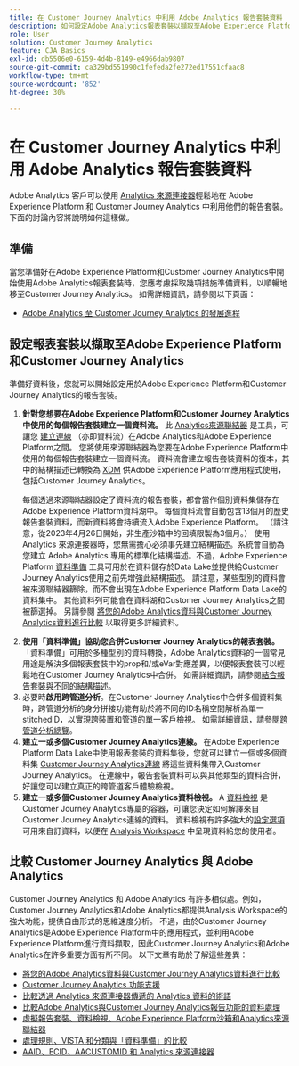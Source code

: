 ```yaml
---
title: 在 Customer Journey Analytics 中利用 Adobe Analytics 報告套裝資料
description: 如何設定Adobe Analytics報表套裝以擷取至Adobe Experience Platform和Customer Journey Analytics
role: User
solution: Customer Journey Analytics
feature: CJA Basics
exl-id: db5506e0-6159-4d4b-8149-e4966dab9807
source-git-commit: ca329bd551990c1fefeda2fe272ed17551cfaac8
workflow-type: tm+mt
source-wordcount: '852'
ht-degree: 30%

---
```


# 在 Customer Journey Analytics 中利用 Adobe Analytics 報告套裝資料

Adobe Analytics 客戶可以使用 [Analytics 來源連接器](https://experienceleague.adobe.com/docs/experience-platform/sources/connectors/adobe-applications/analytics.html?lang=zh-Hant)輕鬆地在 Adobe Experience Platform 和 Customer Journey Analytics 中利用他們的報告套裝。下面的討論內容將說明如何這樣做。

## 準備

當您準備好在Adobe Experience Platform和Customer Journey Analytics中開始使用Adobe Analytics報表套裝時，您應考慮採取幾項措施準備資料，以順暢地移至Customer Journey Analytics。 如需詳細資訊，請參閱以下頁面：

* [Adobe Analytics 至 Customer Journey Analytics 的發展進程](/help/getting-started/aa-to-cja.md)

## 設定報表套裝以擷取至Adobe Experience Platform和Customer Journey Analytics

準備好資料後，您就可以開始設定用於Adobe Experience Platform和Customer Journey Analytics的報告套裝。

1. **針對您想要在Adobe Experience Platform和Customer Journey Analytics中使用的每個報告套裝建立一個資料流。** 此 [Analytics來源聯結器](https://experienceleague.adobe.com/docs/experience-platform/sources/connectors/adobe-applications/analytics.html?lang=zh-Hant) 是工具，可讓您 [建立連線](/help/connections/create-connection.md) （亦即資料流）在Adobe Analytics和Adobe Experience Platform之間。 您將使用來源聯結器為您要在Adobe Experience Platform中使用的每個報告套裝建立一個資料流。 資料流會建立報告套裝資料的復本，其中的結構描述已轉換為  [XDM](https://experienceleague.adobe.com/docs/platform-learn/tutorials/schemas/schemas-and-experience-data-model.html?lang=zh-Hant) 供Adobe Experience Platform應用程式使用，包括Customer Journey Analytics。<p>每個透過來源聯結器設定了資料流的報告套裝，都會當作個別資料集儲存在Adobe Experience Platform資料湖中。 每個資料流會自動包含13個月的歷史報告套裝資料，而新資料將會持續流入Adobe Experience Platform。 （請注意，從2023年4月26日開始，非生產沙箱中的回填限製為3個月。） 使用 Analytics 來源連接器時，您無需擔心必須事先建立結構描述。系統會自動為您建立 Adobe Analytics 專用的標準化結構描述。不過，Adobe Experience Platform [資料準備](https://experienceleague.adobe.com/docs/experience-platform/data-prep/home.html?lang=zh-Hant) 工具可用於在資料儲存於Data Lake並提供給Customer Journey Analytics使用之前先增強此結構描述。 請注意，某些型別的資料會被來源聯結器篩除，而不會出現在Adobe Experience Platform Data Lake的資料集中。 其他資料列可能會在資料湖和Customer Journey Analytics之間被篩選掉。 另請參閱 [將您的Adobe Analytics資料與Customer Journey Analytics資料進行比較](/help/troubleshooting/compare.md) 以取得更多詳細資料。
1. **使用「資料準備」協助您合併Customer Journey Analytics的報表套裝。** 「資料準備」可用於多種型別的資料轉換，Adobe Analytics資料的一個常見用途是解決多個報表套裝中的prop和/或eVar對應差異，以便報表套裝可以輕鬆地在Customer Journey Analytics中合併。 如需詳細資訊，請參閱[結合報告套裝與不同的結構描述](/help/use-cases/aa-data/combine-report-suites.md)。
1. 必要時&#x200B;**啟用跨管道分析**。在Customer Journey Analytics中合併多個資料集時，跨管道分析的身分拼接功能有助於將不同的ID名稱空間解析為單一stitchedID，以實現跨裝置和管道的單一客戶檢視。 如需詳細資訊，請參閱[跨管道分析總覽](/help/cca/overview.md)。
1. **建立一或多個Customer Journey Analytics連線。** 在Adobe Experience Platform Data Lake中使用報表套裝的資料集後，您就可以建立一個或多個資料集 [Customer Journey Analytics連線](/help/connections/overview.md) 將這些資料集帶入Customer Journey Analytics。 在連線中，報告套裝資料可以與其他類型的資料合併，好讓您可以建立真正的跨管道客戶體驗檢視。
1. **建立一或多個Customer Journey Analytics資料檢視。** A [資料檢視](/help/data-views/data-views.md) 是Customer Journey Analytics專屬的容器，可讓您決定如何解譯來自Customer Journey Analytics連線的資料。 資料檢視有許多強大的[設定選項](/help/data-views/create-dataview.md)可用來自訂資料，以便在 [Analysis Workspace](/help/analysis-workspace/home.md) 中呈現資料給您的使用者。

## 比較 Customer Journey Analytics 與 Adobe Analytics

Customer Journey Analytics 和 Adobe Analytics 有許多相似處。例如，Customer Journey Analytics和Adobe Analytics都提供Analysis Workspace的強大功能，提供自由形式的思維速度分析。 不過，由於Customer Journey Analytics是Adobe Experience Platform中的應用程式，並利用Adobe Experience Platform進行資料擷取，因此Customer Journey Analytics和Adobe Analytics在許多重要方面有所不同。 以下文章有助於了解這些差異：

* [將您的Adobe Analytics資料與Customer Journey Analytics資料進行比較](/help/troubleshooting/compare.md)
* [Customer Journey Analytics 功能支援](/help/getting-started/aa-vs-cja/cja-aa.md)
* [比較透過 Analytics 來源連接器傳遞的 Analytics 資料的術語](/help/getting-started/aa-vs-cja/terminology.md)
* [比較Adobe Analytics與Customer Journey Analytics報告功能的資料處理](/help/getting-started/aa-vs-cja/data-processing-comparisons.md)
* [虛擬報告套裝、資料檢視、Adobe Experience Platform沙箱和Analytics來源聯結器](/help/getting-started/aa-vs-cja/vrs-dataview-sandbox-adc.md)
* [處理規則、VISTA 和分類與「資料準備」的比較](/help/getting-started/aa-vs-cja/pr-vista-dataprep.md)
* [AAID、ECID、AACUSTOMID 和 Analytics 來源連接器](/help/getting-started/aa-vs-cja/aaid-ecid-adc.md)
